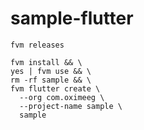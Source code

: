 # sample-flutter

```
fvm releases
```

```
fvm install && \
yes | fvm use && \
rm -rf sample && \
fvm flutter create \
  --org com.oximeeg \
  --project-name sample \
  sample
```
